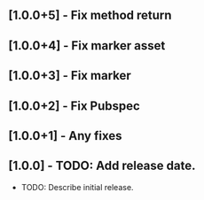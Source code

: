 ## [1.0.0+5] - Fix method return

## [1.0.0+4] - Fix marker asset

## [1.0.0+3] - Fix marker

## [1.0.0+2] - Fix Pubspec

## [1.0.0+1] - Any fixes

## [1.0.0] - TODO: Add release date.

* TODO: Describe initial release.
